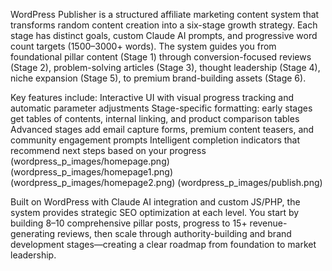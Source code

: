 WordPress Publisher is a structured affiliate marketing content system that transforms random content creation into a six-stage growth strategy. Each stage has distinct goals, custom Claude AI prompts, and progressive word count targets (1500–3000+ words).
The system guides you from foundational pillar content (Stage 1) through conversion-focused reviews (Stage 2), problem-solving articles (Stage 3), thought leadership (Stage 4), niche expansion (Stage 5), to premium brand-building assets (Stage 6).

Key features include:
Interactive UI with visual progress tracking and automatic parameter adjustments
Stage-specific formatting: early stages get tables of contents, internal linking, and product comparison tables
Advanced stages add email capture forms, premium content teasers, and community engagement prompts
Intelligent completion indicators that recommend next steps based on your progress
(wordpress_p_images/homepage.png) 
(wordpress_p_images/homepage1.png) 
(wordpress_p_images/homepage2.png)
(wordpress_p_images/publish.png)

Built on WordPress with Claude AI integration and custom JS/PHP, the system provides strategic SEO optimization at each level.
You start by building 8–10 comprehensive pillar posts, progress to 15+ revenue-generating reviews, then scale through authority-building and brand development stages—creating a clear roadmap from foundation to market leadership.

